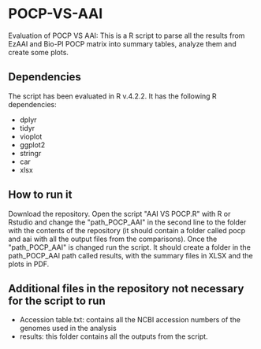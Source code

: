# POCP-VS-AAI
Evaluation of POCP VS AAI: This is a R script to parse all the results from EzAAI and Bio-PI POCP matrix into summary tables, analyze them and create some plots.

## Dependencies
The script has been evaluated in R v.4.2.2. It has the following R dependencies: 
  * dplyr
  * tidyr
  * vioplot
  * ggplot2
  * stringr
  * car
  * xlsx

## How to run it
Download the repository. Open the script "AAI VS POCP.R" with R or Rstudio and change the "path_POCP_AAI" in the second line to the folder with the contents of the repository (it should contain a folder called pocp and aai with all the output files from the comparisons). Once the "path_POCP_AAI" is changed run the script. It should create a folder in the path_POCP_AAI path called results, with the summary files in XLSX and the plots in PDF. 

## Additional files in the repository not necessary for the script to run
 * Accession table.txt: contains all the NCBI accession numbers of the genomes used in the analysis
 * results: this folder contains all the outputs from the script. 
